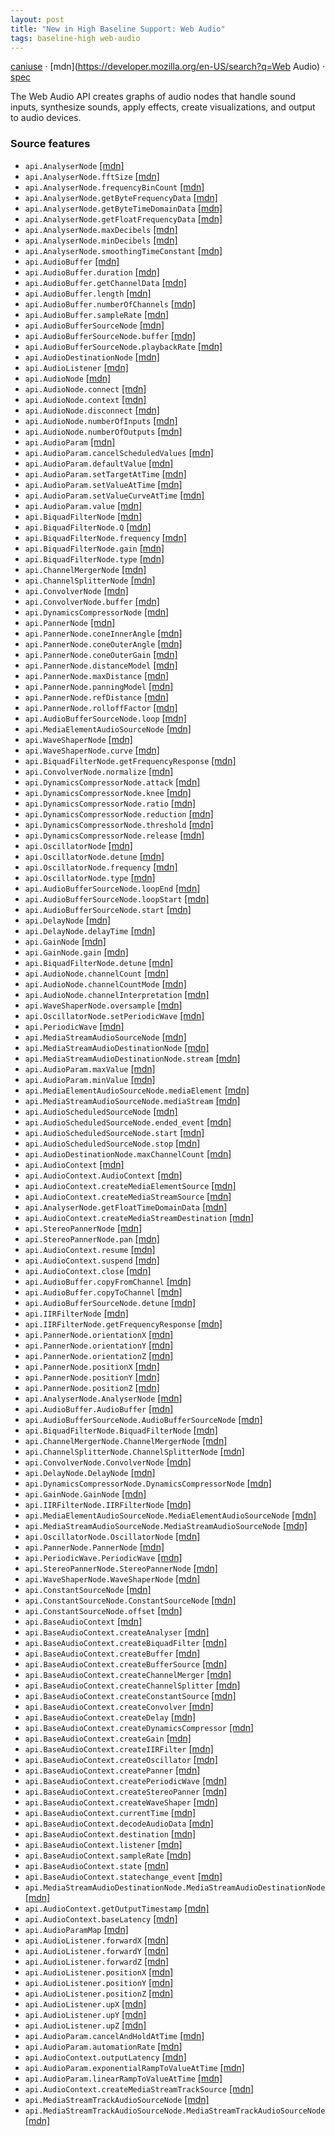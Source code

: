 ```yaml
---
layout: post
title: "New in High Baseline Support: Web Audio"
tags: baseline-high web-audio
---
```


[caniuse](https://caniuse.com/?search=web-audio) · [mdn](https://developer.mozilla.org/en-US/search?q=Web Audio) · [spec](https://webaudio.github.io/web-audio-api/)

The Web Audio API creates graphs of audio nodes that handle sound inputs, synthesize sounds, apply effects, create visualizations, and output to audio devices.

### Source features

- ``api.AnalyserNode`` [[mdn]](https://developer.mozilla.org/en-US/search?q=api.AnalyserNode)
- ``api.AnalyserNode.fftSize`` [[mdn]](https://developer.mozilla.org/en-US/search?q=api.AnalyserNode.fftSize)
- ``api.AnalyserNode.frequencyBinCount`` [[mdn]](https://developer.mozilla.org/en-US/search?q=api.AnalyserNode.frequencyBinCount)
- ``api.AnalyserNode.getByteFrequencyData`` [[mdn]](https://developer.mozilla.org/en-US/search?q=api.AnalyserNode.getByteFrequencyData)
- ``api.AnalyserNode.getByteTimeDomainData`` [[mdn]](https://developer.mozilla.org/en-US/search?q=api.AnalyserNode.getByteTimeDomainData)
- ``api.AnalyserNode.getFloatFrequencyData`` [[mdn]](https://developer.mozilla.org/en-US/search?q=api.AnalyserNode.getFloatFrequencyData)
- ``api.AnalyserNode.maxDecibels`` [[mdn]](https://developer.mozilla.org/en-US/search?q=api.AnalyserNode.maxDecibels)
- ``api.AnalyserNode.minDecibels`` [[mdn]](https://developer.mozilla.org/en-US/search?q=api.AnalyserNode.minDecibels)
- ``api.AnalyserNode.smoothingTimeConstant`` [[mdn]](https://developer.mozilla.org/en-US/search?q=api.AnalyserNode.smoothingTimeConstant)
- ``api.AudioBuffer`` [[mdn]](https://developer.mozilla.org/en-US/search?q=api.AudioBuffer)
- ``api.AudioBuffer.duration`` [[mdn]](https://developer.mozilla.org/en-US/search?q=api.AudioBuffer.duration)
- ``api.AudioBuffer.getChannelData`` [[mdn]](https://developer.mozilla.org/en-US/search?q=api.AudioBuffer.getChannelData)
- ``api.AudioBuffer.length`` [[mdn]](https://developer.mozilla.org/en-US/search?q=api.AudioBuffer.length)
- ``api.AudioBuffer.numberOfChannels`` [[mdn]](https://developer.mozilla.org/en-US/search?q=api.AudioBuffer.numberOfChannels)
- ``api.AudioBuffer.sampleRate`` [[mdn]](https://developer.mozilla.org/en-US/search?q=api.AudioBuffer.sampleRate)
- ``api.AudioBufferSourceNode`` [[mdn]](https://developer.mozilla.org/en-US/search?q=api.AudioBufferSourceNode)
- ``api.AudioBufferSourceNode.buffer`` [[mdn]](https://developer.mozilla.org/en-US/search?q=api.AudioBufferSourceNode.buffer)
- ``api.AudioBufferSourceNode.playbackRate`` [[mdn]](https://developer.mozilla.org/en-US/search?q=api.AudioBufferSourceNode.playbackRate)
- ``api.AudioDestinationNode`` [[mdn]](https://developer.mozilla.org/en-US/search?q=api.AudioDestinationNode)
- ``api.AudioListener`` [[mdn]](https://developer.mozilla.org/en-US/search?q=api.AudioListener)
- ``api.AudioNode`` [[mdn]](https://developer.mozilla.org/en-US/search?q=api.AudioNode)
- ``api.AudioNode.connect`` [[mdn]](https://developer.mozilla.org/en-US/search?q=api.AudioNode.connect)
- ``api.AudioNode.context`` [[mdn]](https://developer.mozilla.org/en-US/search?q=api.AudioNode.context)
- ``api.AudioNode.disconnect`` [[mdn]](https://developer.mozilla.org/en-US/search?q=api.AudioNode.disconnect)
- ``api.AudioNode.numberOfInputs`` [[mdn]](https://developer.mozilla.org/en-US/search?q=api.AudioNode.numberOfInputs)
- ``api.AudioNode.numberOfOutputs`` [[mdn]](https://developer.mozilla.org/en-US/search?q=api.AudioNode.numberOfOutputs)
- ``api.AudioParam`` [[mdn]](https://developer.mozilla.org/en-US/search?q=api.AudioParam)
- ``api.AudioParam.cancelScheduledValues`` [[mdn]](https://developer.mozilla.org/en-US/search?q=api.AudioParam.cancelScheduledValues)
- ``api.AudioParam.defaultValue`` [[mdn]](https://developer.mozilla.org/en-US/search?q=api.AudioParam.defaultValue)
- ``api.AudioParam.setTargetAtTime`` [[mdn]](https://developer.mozilla.org/en-US/search?q=api.AudioParam.setTargetAtTime)
- ``api.AudioParam.setValueAtTime`` [[mdn]](https://developer.mozilla.org/en-US/search?q=api.AudioParam.setValueAtTime)
- ``api.AudioParam.setValueCurveAtTime`` [[mdn]](https://developer.mozilla.org/en-US/search?q=api.AudioParam.setValueCurveAtTime)
- ``api.AudioParam.value`` [[mdn]](https://developer.mozilla.org/en-US/search?q=api.AudioParam.value)
- ``api.BiquadFilterNode`` [[mdn]](https://developer.mozilla.org/en-US/search?q=api.BiquadFilterNode)
- ``api.BiquadFilterNode.Q`` [[mdn]](https://developer.mozilla.org/en-US/search?q=api.BiquadFilterNode.Q)
- ``api.BiquadFilterNode.frequency`` [[mdn]](https://developer.mozilla.org/en-US/search?q=api.BiquadFilterNode.frequency)
- ``api.BiquadFilterNode.gain`` [[mdn]](https://developer.mozilla.org/en-US/search?q=api.BiquadFilterNode.gain)
- ``api.BiquadFilterNode.type`` [[mdn]](https://developer.mozilla.org/en-US/search?q=api.BiquadFilterNode.type)
- ``api.ChannelMergerNode`` [[mdn]](https://developer.mozilla.org/en-US/search?q=api.ChannelMergerNode)
- ``api.ChannelSplitterNode`` [[mdn]](https://developer.mozilla.org/en-US/search?q=api.ChannelSplitterNode)
- ``api.ConvolverNode`` [[mdn]](https://developer.mozilla.org/en-US/search?q=api.ConvolverNode)
- ``api.ConvolverNode.buffer`` [[mdn]](https://developer.mozilla.org/en-US/search?q=api.ConvolverNode.buffer)
- ``api.DynamicsCompressorNode`` [[mdn]](https://developer.mozilla.org/en-US/search?q=api.DynamicsCompressorNode)
- ``api.PannerNode`` [[mdn]](https://developer.mozilla.org/en-US/search?q=api.PannerNode)
- ``api.PannerNode.coneInnerAngle`` [[mdn]](https://developer.mozilla.org/en-US/search?q=api.PannerNode.coneInnerAngle)
- ``api.PannerNode.coneOuterAngle`` [[mdn]](https://developer.mozilla.org/en-US/search?q=api.PannerNode.coneOuterAngle)
- ``api.PannerNode.coneOuterGain`` [[mdn]](https://developer.mozilla.org/en-US/search?q=api.PannerNode.coneOuterGain)
- ``api.PannerNode.distanceModel`` [[mdn]](https://developer.mozilla.org/en-US/search?q=api.PannerNode.distanceModel)
- ``api.PannerNode.maxDistance`` [[mdn]](https://developer.mozilla.org/en-US/search?q=api.PannerNode.maxDistance)
- ``api.PannerNode.panningModel`` [[mdn]](https://developer.mozilla.org/en-US/search?q=api.PannerNode.panningModel)
- ``api.PannerNode.refDistance`` [[mdn]](https://developer.mozilla.org/en-US/search?q=api.PannerNode.refDistance)
- ``api.PannerNode.rolloffFactor`` [[mdn]](https://developer.mozilla.org/en-US/search?q=api.PannerNode.rolloffFactor)
- ``api.AudioBufferSourceNode.loop`` [[mdn]](https://developer.mozilla.org/en-US/search?q=api.AudioBufferSourceNode.loop)
- ``api.MediaElementAudioSourceNode`` [[mdn]](https://developer.mozilla.org/en-US/search?q=api.MediaElementAudioSourceNode)
- ``api.WaveShaperNode`` [[mdn]](https://developer.mozilla.org/en-US/search?q=api.WaveShaperNode)
- ``api.WaveShaperNode.curve`` [[mdn]](https://developer.mozilla.org/en-US/search?q=api.WaveShaperNode.curve)
- ``api.BiquadFilterNode.getFrequencyResponse`` [[mdn]](https://developer.mozilla.org/en-US/search?q=api.BiquadFilterNode.getFrequencyResponse)
- ``api.ConvolverNode.normalize`` [[mdn]](https://developer.mozilla.org/en-US/search?q=api.ConvolverNode.normalize)
- ``api.DynamicsCompressorNode.attack`` [[mdn]](https://developer.mozilla.org/en-US/search?q=api.DynamicsCompressorNode.attack)
- ``api.DynamicsCompressorNode.knee`` [[mdn]](https://developer.mozilla.org/en-US/search?q=api.DynamicsCompressorNode.knee)
- ``api.DynamicsCompressorNode.ratio`` [[mdn]](https://developer.mozilla.org/en-US/search?q=api.DynamicsCompressorNode.ratio)
- ``api.DynamicsCompressorNode.reduction`` [[mdn]](https://developer.mozilla.org/en-US/search?q=api.DynamicsCompressorNode.reduction)
- ``api.DynamicsCompressorNode.threshold`` [[mdn]](https://developer.mozilla.org/en-US/search?q=api.DynamicsCompressorNode.threshold)
- ``api.DynamicsCompressorNode.release`` [[mdn]](https://developer.mozilla.org/en-US/search?q=api.DynamicsCompressorNode.release)
- ``api.OscillatorNode`` [[mdn]](https://developer.mozilla.org/en-US/search?q=api.OscillatorNode)
- ``api.OscillatorNode.detune`` [[mdn]](https://developer.mozilla.org/en-US/search?q=api.OscillatorNode.detune)
- ``api.OscillatorNode.frequency`` [[mdn]](https://developer.mozilla.org/en-US/search?q=api.OscillatorNode.frequency)
- ``api.OscillatorNode.type`` [[mdn]](https://developer.mozilla.org/en-US/search?q=api.OscillatorNode.type)
- ``api.AudioBufferSourceNode.loopEnd`` [[mdn]](https://developer.mozilla.org/en-US/search?q=api.AudioBufferSourceNode.loopEnd)
- ``api.AudioBufferSourceNode.loopStart`` [[mdn]](https://developer.mozilla.org/en-US/search?q=api.AudioBufferSourceNode.loopStart)
- ``api.AudioBufferSourceNode.start`` [[mdn]](https://developer.mozilla.org/en-US/search?q=api.AudioBufferSourceNode.start)
- ``api.DelayNode`` [[mdn]](https://developer.mozilla.org/en-US/search?q=api.DelayNode)
- ``api.DelayNode.delayTime`` [[mdn]](https://developer.mozilla.org/en-US/search?q=api.DelayNode.delayTime)
- ``api.GainNode`` [[mdn]](https://developer.mozilla.org/en-US/search?q=api.GainNode)
- ``api.GainNode.gain`` [[mdn]](https://developer.mozilla.org/en-US/search?q=api.GainNode.gain)
- ``api.BiquadFilterNode.detune`` [[mdn]](https://developer.mozilla.org/en-US/search?q=api.BiquadFilterNode.detune)
- ``api.AudioNode.channelCount`` [[mdn]](https://developer.mozilla.org/en-US/search?q=api.AudioNode.channelCount)
- ``api.AudioNode.channelCountMode`` [[mdn]](https://developer.mozilla.org/en-US/search?q=api.AudioNode.channelCountMode)
- ``api.AudioNode.channelInterpretation`` [[mdn]](https://developer.mozilla.org/en-US/search?q=api.AudioNode.channelInterpretation)
- ``api.WaveShaperNode.oversample`` [[mdn]](https://developer.mozilla.org/en-US/search?q=api.WaveShaperNode.oversample)
- ``api.OscillatorNode.setPeriodicWave`` [[mdn]](https://developer.mozilla.org/en-US/search?q=api.OscillatorNode.setPeriodicWave)
- ``api.PeriodicWave`` [[mdn]](https://developer.mozilla.org/en-US/search?q=api.PeriodicWave)
- ``api.MediaStreamAudioSourceNode`` [[mdn]](https://developer.mozilla.org/en-US/search?q=api.MediaStreamAudioSourceNode)
- ``api.MediaStreamAudioDestinationNode`` [[mdn]](https://developer.mozilla.org/en-US/search?q=api.MediaStreamAudioDestinationNode)
- ``api.MediaStreamAudioDestinationNode.stream`` [[mdn]](https://developer.mozilla.org/en-US/search?q=api.MediaStreamAudioDestinationNode.stream)
- ``api.AudioParam.maxValue`` [[mdn]](https://developer.mozilla.org/en-US/search?q=api.AudioParam.maxValue)
- ``api.AudioParam.minValue`` [[mdn]](https://developer.mozilla.org/en-US/search?q=api.AudioParam.minValue)
- ``api.MediaElementAudioSourceNode.mediaElement`` [[mdn]](https://developer.mozilla.org/en-US/search?q=api.MediaElementAudioSourceNode.mediaElement)
- ``api.MediaStreamAudioSourceNode.mediaStream`` [[mdn]](https://developer.mozilla.org/en-US/search?q=api.MediaStreamAudioSourceNode.mediaStream)
- ``api.AudioScheduledSourceNode`` [[mdn]](https://developer.mozilla.org/en-US/search?q=api.AudioScheduledSourceNode)
- ``api.AudioScheduledSourceNode.ended_event`` [[mdn]](https://developer.mozilla.org/en-US/search?q=api.AudioScheduledSourceNode.ended_event)
- ``api.AudioScheduledSourceNode.start`` [[mdn]](https://developer.mozilla.org/en-US/search?q=api.AudioScheduledSourceNode.start)
- ``api.AudioScheduledSourceNode.stop`` [[mdn]](https://developer.mozilla.org/en-US/search?q=api.AudioScheduledSourceNode.stop)
- ``api.AudioDestinationNode.maxChannelCount`` [[mdn]](https://developer.mozilla.org/en-US/search?q=api.AudioDestinationNode.maxChannelCount)
- ``api.AudioContext`` [[mdn]](https://developer.mozilla.org/en-US/search?q=api.AudioContext)
- ``api.AudioContext.AudioContext`` [[mdn]](https://developer.mozilla.org/en-US/search?q=api.AudioContext.AudioContext)
- ``api.AudioContext.createMediaElementSource`` [[mdn]](https://developer.mozilla.org/en-US/search?q=api.AudioContext.createMediaElementSource)
- ``api.AudioContext.createMediaStreamSource`` [[mdn]](https://developer.mozilla.org/en-US/search?q=api.AudioContext.createMediaStreamSource)
- ``api.AnalyserNode.getFloatTimeDomainData`` [[mdn]](https://developer.mozilla.org/en-US/search?q=api.AnalyserNode.getFloatTimeDomainData)
- ``api.AudioContext.createMediaStreamDestination`` [[mdn]](https://developer.mozilla.org/en-US/search?q=api.AudioContext.createMediaStreamDestination)
- ``api.StereoPannerNode`` [[mdn]](https://developer.mozilla.org/en-US/search?q=api.StereoPannerNode)
- ``api.StereoPannerNode.pan`` [[mdn]](https://developer.mozilla.org/en-US/search?q=api.StereoPannerNode.pan)
- ``api.AudioContext.resume`` [[mdn]](https://developer.mozilla.org/en-US/search?q=api.AudioContext.resume)
- ``api.AudioContext.suspend`` [[mdn]](https://developer.mozilla.org/en-US/search?q=api.AudioContext.suspend)
- ``api.AudioContext.close`` [[mdn]](https://developer.mozilla.org/en-US/search?q=api.AudioContext.close)
- ``api.AudioBuffer.copyFromChannel`` [[mdn]](https://developer.mozilla.org/en-US/search?q=api.AudioBuffer.copyFromChannel)
- ``api.AudioBuffer.copyToChannel`` [[mdn]](https://developer.mozilla.org/en-US/search?q=api.AudioBuffer.copyToChannel)
- ``api.AudioBufferSourceNode.detune`` [[mdn]](https://developer.mozilla.org/en-US/search?q=api.AudioBufferSourceNode.detune)
- ``api.IIRFilterNode`` [[mdn]](https://developer.mozilla.org/en-US/search?q=api.IIRFilterNode)
- ``api.IIRFilterNode.getFrequencyResponse`` [[mdn]](https://developer.mozilla.org/en-US/search?q=api.IIRFilterNode.getFrequencyResponse)
- ``api.PannerNode.orientationX`` [[mdn]](https://developer.mozilla.org/en-US/search?q=api.PannerNode.orientationX)
- ``api.PannerNode.orientationY`` [[mdn]](https://developer.mozilla.org/en-US/search?q=api.PannerNode.orientationY)
- ``api.PannerNode.orientationZ`` [[mdn]](https://developer.mozilla.org/en-US/search?q=api.PannerNode.orientationZ)
- ``api.PannerNode.positionX`` [[mdn]](https://developer.mozilla.org/en-US/search?q=api.PannerNode.positionX)
- ``api.PannerNode.positionY`` [[mdn]](https://developer.mozilla.org/en-US/search?q=api.PannerNode.positionY)
- ``api.PannerNode.positionZ`` [[mdn]](https://developer.mozilla.org/en-US/search?q=api.PannerNode.positionZ)
- ``api.AnalyserNode.AnalyserNode`` [[mdn]](https://developer.mozilla.org/en-US/search?q=api.AnalyserNode.AnalyserNode)
- ``api.AudioBuffer.AudioBuffer`` [[mdn]](https://developer.mozilla.org/en-US/search?q=api.AudioBuffer.AudioBuffer)
- ``api.AudioBufferSourceNode.AudioBufferSourceNode`` [[mdn]](https://developer.mozilla.org/en-US/search?q=api.AudioBufferSourceNode.AudioBufferSourceNode)
- ``api.BiquadFilterNode.BiquadFilterNode`` [[mdn]](https://developer.mozilla.org/en-US/search?q=api.BiquadFilterNode.BiquadFilterNode)
- ``api.ChannelMergerNode.ChannelMergerNode`` [[mdn]](https://developer.mozilla.org/en-US/search?q=api.ChannelMergerNode.ChannelMergerNode)
- ``api.ChannelSplitterNode.ChannelSplitterNode`` [[mdn]](https://developer.mozilla.org/en-US/search?q=api.ChannelSplitterNode.ChannelSplitterNode)
- ``api.ConvolverNode.ConvolverNode`` [[mdn]](https://developer.mozilla.org/en-US/search?q=api.ConvolverNode.ConvolverNode)
- ``api.DelayNode.DelayNode`` [[mdn]](https://developer.mozilla.org/en-US/search?q=api.DelayNode.DelayNode)
- ``api.DynamicsCompressorNode.DynamicsCompressorNode`` [[mdn]](https://developer.mozilla.org/en-US/search?q=api.DynamicsCompressorNode.DynamicsCompressorNode)
- ``api.GainNode.GainNode`` [[mdn]](https://developer.mozilla.org/en-US/search?q=api.GainNode.GainNode)
- ``api.IIRFilterNode.IIRFilterNode`` [[mdn]](https://developer.mozilla.org/en-US/search?q=api.IIRFilterNode.IIRFilterNode)
- ``api.MediaElementAudioSourceNode.MediaElementAudioSourceNode`` [[mdn]](https://developer.mozilla.org/en-US/search?q=api.MediaElementAudioSourceNode.MediaElementAudioSourceNode)
- ``api.MediaStreamAudioSourceNode.MediaStreamAudioSourceNode`` [[mdn]](https://developer.mozilla.org/en-US/search?q=api.MediaStreamAudioSourceNode.MediaStreamAudioSourceNode)
- ``api.OscillatorNode.OscillatorNode`` [[mdn]](https://developer.mozilla.org/en-US/search?q=api.OscillatorNode.OscillatorNode)
- ``api.PannerNode.PannerNode`` [[mdn]](https://developer.mozilla.org/en-US/search?q=api.PannerNode.PannerNode)
- ``api.PeriodicWave.PeriodicWave`` [[mdn]](https://developer.mozilla.org/en-US/search?q=api.PeriodicWave.PeriodicWave)
- ``api.StereoPannerNode.StereoPannerNode`` [[mdn]](https://developer.mozilla.org/en-US/search?q=api.StereoPannerNode.StereoPannerNode)
- ``api.WaveShaperNode.WaveShaperNode`` [[mdn]](https://developer.mozilla.org/en-US/search?q=api.WaveShaperNode.WaveShaperNode)
- ``api.ConstantSourceNode`` [[mdn]](https://developer.mozilla.org/en-US/search?q=api.ConstantSourceNode)
- ``api.ConstantSourceNode.ConstantSourceNode`` [[mdn]](https://developer.mozilla.org/en-US/search?q=api.ConstantSourceNode.ConstantSourceNode)
- ``api.ConstantSourceNode.offset`` [[mdn]](https://developer.mozilla.org/en-US/search?q=api.ConstantSourceNode.offset)
- ``api.BaseAudioContext`` [[mdn]](https://developer.mozilla.org/en-US/search?q=api.BaseAudioContext)
- ``api.BaseAudioContext.createAnalyser`` [[mdn]](https://developer.mozilla.org/en-US/search?q=api.BaseAudioContext.createAnalyser)
- ``api.BaseAudioContext.createBiquadFilter`` [[mdn]](https://developer.mozilla.org/en-US/search?q=api.BaseAudioContext.createBiquadFilter)
- ``api.BaseAudioContext.createBuffer`` [[mdn]](https://developer.mozilla.org/en-US/search?q=api.BaseAudioContext.createBuffer)
- ``api.BaseAudioContext.createBufferSource`` [[mdn]](https://developer.mozilla.org/en-US/search?q=api.BaseAudioContext.createBufferSource)
- ``api.BaseAudioContext.createChannelMerger`` [[mdn]](https://developer.mozilla.org/en-US/search?q=api.BaseAudioContext.createChannelMerger)
- ``api.BaseAudioContext.createChannelSplitter`` [[mdn]](https://developer.mozilla.org/en-US/search?q=api.BaseAudioContext.createChannelSplitter)
- ``api.BaseAudioContext.createConstantSource`` [[mdn]](https://developer.mozilla.org/en-US/search?q=api.BaseAudioContext.createConstantSource)
- ``api.BaseAudioContext.createConvolver`` [[mdn]](https://developer.mozilla.org/en-US/search?q=api.BaseAudioContext.createConvolver)
- ``api.BaseAudioContext.createDelay`` [[mdn]](https://developer.mozilla.org/en-US/search?q=api.BaseAudioContext.createDelay)
- ``api.BaseAudioContext.createDynamicsCompressor`` [[mdn]](https://developer.mozilla.org/en-US/search?q=api.BaseAudioContext.createDynamicsCompressor)
- ``api.BaseAudioContext.createGain`` [[mdn]](https://developer.mozilla.org/en-US/search?q=api.BaseAudioContext.createGain)
- ``api.BaseAudioContext.createIIRFilter`` [[mdn]](https://developer.mozilla.org/en-US/search?q=api.BaseAudioContext.createIIRFilter)
- ``api.BaseAudioContext.createOscillator`` [[mdn]](https://developer.mozilla.org/en-US/search?q=api.BaseAudioContext.createOscillator)
- ``api.BaseAudioContext.createPanner`` [[mdn]](https://developer.mozilla.org/en-US/search?q=api.BaseAudioContext.createPanner)
- ``api.BaseAudioContext.createPeriodicWave`` [[mdn]](https://developer.mozilla.org/en-US/search?q=api.BaseAudioContext.createPeriodicWave)
- ``api.BaseAudioContext.createStereoPanner`` [[mdn]](https://developer.mozilla.org/en-US/search?q=api.BaseAudioContext.createStereoPanner)
- ``api.BaseAudioContext.createWaveShaper`` [[mdn]](https://developer.mozilla.org/en-US/search?q=api.BaseAudioContext.createWaveShaper)
- ``api.BaseAudioContext.currentTime`` [[mdn]](https://developer.mozilla.org/en-US/search?q=api.BaseAudioContext.currentTime)
- ``api.BaseAudioContext.decodeAudioData`` [[mdn]](https://developer.mozilla.org/en-US/search?q=api.BaseAudioContext.decodeAudioData)
- ``api.BaseAudioContext.destination`` [[mdn]](https://developer.mozilla.org/en-US/search?q=api.BaseAudioContext.destination)
- ``api.BaseAudioContext.listener`` [[mdn]](https://developer.mozilla.org/en-US/search?q=api.BaseAudioContext.listener)
- ``api.BaseAudioContext.sampleRate`` [[mdn]](https://developer.mozilla.org/en-US/search?q=api.BaseAudioContext.sampleRate)
- ``api.BaseAudioContext.state`` [[mdn]](https://developer.mozilla.org/en-US/search?q=api.BaseAudioContext.state)
- ``api.BaseAudioContext.statechange_event`` [[mdn]](https://developer.mozilla.org/en-US/search?q=api.BaseAudioContext.statechange_event)
- ``api.MediaStreamAudioDestinationNode.MediaStreamAudioDestinationNode`` [[mdn]](https://developer.mozilla.org/en-US/search?q=api.MediaStreamAudioDestinationNode.MediaStreamAudioDestinationNode)
- ``api.AudioContext.getOutputTimestamp`` [[mdn]](https://developer.mozilla.org/en-US/search?q=api.AudioContext.getOutputTimestamp)
- ``api.AudioContext.baseLatency`` [[mdn]](https://developer.mozilla.org/en-US/search?q=api.AudioContext.baseLatency)
- ``api.AudioParamMap`` [[mdn]](https://developer.mozilla.org/en-US/search?q=api.AudioParamMap)
- ``api.AudioListener.forwardX`` [[mdn]](https://developer.mozilla.org/en-US/search?q=api.AudioListener.forwardX)
- ``api.AudioListener.forwardY`` [[mdn]](https://developer.mozilla.org/en-US/search?q=api.AudioListener.forwardY)
- ``api.AudioListener.forwardZ`` [[mdn]](https://developer.mozilla.org/en-US/search?q=api.AudioListener.forwardZ)
- ``api.AudioListener.positionX`` [[mdn]](https://developer.mozilla.org/en-US/search?q=api.AudioListener.positionX)
- ``api.AudioListener.positionY`` [[mdn]](https://developer.mozilla.org/en-US/search?q=api.AudioListener.positionY)
- ``api.AudioListener.positionZ`` [[mdn]](https://developer.mozilla.org/en-US/search?q=api.AudioListener.positionZ)
- ``api.AudioListener.upX`` [[mdn]](https://developer.mozilla.org/en-US/search?q=api.AudioListener.upX)
- ``api.AudioListener.upY`` [[mdn]](https://developer.mozilla.org/en-US/search?q=api.AudioListener.upY)
- ``api.AudioListener.upZ`` [[mdn]](https://developer.mozilla.org/en-US/search?q=api.AudioListener.upZ)
- ``api.AudioParam.cancelAndHoldAtTime`` [[mdn]](https://developer.mozilla.org/en-US/search?q=api.AudioParam.cancelAndHoldAtTime)
- ``api.AudioParam.automationRate`` [[mdn]](https://developer.mozilla.org/en-US/search?q=api.AudioParam.automationRate)
- ``api.AudioContext.outputLatency`` [[mdn]](https://developer.mozilla.org/en-US/search?q=api.AudioContext.outputLatency)
- ``api.AudioParam.exponentialRampToValueAtTime`` [[mdn]](https://developer.mozilla.org/en-US/search?q=api.AudioParam.exponentialRampToValueAtTime)
- ``api.AudioParam.linearRampToValueAtTime`` [[mdn]](https://developer.mozilla.org/en-US/search?q=api.AudioParam.linearRampToValueAtTime)
- ``api.AudioContext.createMediaStreamTrackSource`` [[mdn]](https://developer.mozilla.org/en-US/search?q=api.AudioContext.createMediaStreamTrackSource)
- ``api.MediaStreamTrackAudioSourceNode`` [[mdn]](https://developer.mozilla.org/en-US/search?q=api.MediaStreamTrackAudioSourceNode)
- ``api.MediaStreamTrackAudioSourceNode.MediaStreamTrackAudioSourceNode`` [[mdn]](https://developer.mozilla.org/en-US/search?q=api.MediaStreamTrackAudioSourceNode.MediaStreamTrackAudioSourceNode)
